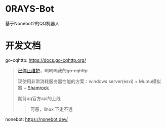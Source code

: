 # 0RAYS-Bot
基于Nonebot2的QQ机器人

# 开发文档
go-cqhttp: https://docs.go-cqhttp.org/

> [已停止维护](https://github.com/Mrs4s/go-cqhttp/issues/2471)，~~呜呜呜我的go-cqhttp~~
>
> 现使用非常消耗服务器性能的方案：windows server(esxi) + Mumu模拟器 + [Shamrock](https://github.com/linxinrao/Shamrock)
>
> 期待qq官方api的上线
>
>> 可恶，linux 下走不通


nonebot: https://nonebot.dev/
